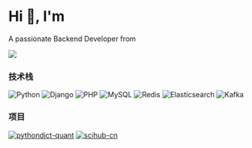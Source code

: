 <h1>Hi 👋, I'm </h1>
<p>A passionate Backend Developer from </p>

<img align="left" src="https://github-readme-stats.vercel.app/api?username=
roxchil&include_all_commits=true&count_private-true&custom_title=
roxchil'%20GitHub%20Stats&line_height=30&show_icons=true&hide_border=true&bg_color=192133&title_color=efb752&icon_color=efb752&text_color=70bed9">
​
### 技术栈

![Python](https://img.shields.io/badge/-Python-192133?style=flat-square&logo=python&logoColor=white)
![Django](https://img.shields.io/badge/-Django-192133?style=flat-square&logo=figma&logoColor=white)
![PHP](https://img.shields.io/badge/-PHP-192133?style=flat-square&logo=figma&logoColor=white)
![MySQL](https://img.shields.io/badge/-MySQL-192133?style=flat-square&logo=mysql&logoColor=white)
![Redis](https://img.shields.io/badge/-Redis-192133?style=flat-square&logo=redis&logoColor=white)
![Elasticsearch](https://img.shields.io/badge/-Elasticsearch-192133?style=flat-square&logo=elasticsearch&logoColor=white)
![Kafka](https://img.shields.io/badge/-Kafka-192133?style=flat-square&logo=apache-kafka&logoColor=white)
​
### 项目
[![pythondict-quant](https://img.shields.io/badge/pythondict-quant-192133?style=flat-square)](https://github.com/Ckend/pythondict-quant)
[![scihub-cn](https://img.shields.io/badge/scihub-cn-192133?style=flat-square)](https://github.com/Ckend/scihub-cn)
